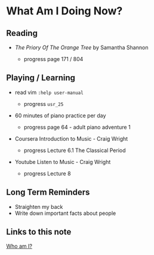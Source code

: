 # What Am I Doing Now?

## Reading

- _The Priory Of The Orange Tree_ by Samantha Shannon

  - progress page 171 / 804

## Playing / Learning

- read vim `:help user-manual`

  - progress `usr_25`

- 60 minutes of piano practice per day

  - progress page 64 - adult piano adventure 1

- Coursera Introduction to Music - Craig Wright

  - progress Lecture 6.1 The Classical Period

- Youtube Listen to Music - Craig Wright

  - progress Lecture 8

## Long Term Reminders

- Straighten my back
- Write down important facts about people

## Links to this note

[Who am I?](index.md)
